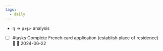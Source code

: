 ```yaml
---
tags:
  - daily
---
```

- η → μ+μ- analysis
- [ ] #tasks Complete French card application (establish place of residence) 🔺 📅 2024-06-22
